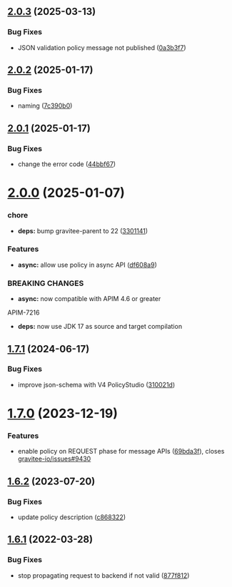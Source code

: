 ## [2.0.3](https://github.com/gravitee-io/gravitee-policy-json-validation/compare/2.0.2...2.0.3) (2025-03-13)


### Bug Fixes

* JSON validation policy message not published ([0a3b3f7](https://github.com/gravitee-io/gravitee-policy-json-validation/commit/0a3b3f7125ce5a9e748217d997a81b84ab1f61d1))

## [2.0.2](https://github.com/gravitee-io/gravitee-policy-json-validation/compare/2.0.1...2.0.2) (2025-01-17)


### Bug Fixes

* naming ([7c390b0](https://github.com/gravitee-io/gravitee-policy-json-validation/commit/7c390b0173d2144dc3bdc108cb520cedae8cd1a2))

## [2.0.1](https://github.com/gravitee-io/gravitee-policy-json-validation/compare/2.0.0...2.0.1) (2025-01-17)


### Bug Fixes

* change the error code ([44bbf67](https://github.com/gravitee-io/gravitee-policy-json-validation/commit/44bbf67c89584c33f2a9e2a930a0ccf8112eb3a7))

# [2.0.0](https://github.com/gravitee-io/gravitee-policy-json-validation/compare/1.7.1...2.0.0) (2025-01-07)


### chore

* **deps:** bump gravitee-parent to 22 ([3301141](https://github.com/gravitee-io/gravitee-policy-json-validation/commit/33011415b2cf7b2f7430451a853a8a177b45653c))


### Features

* **async:** allow use policy in async API ([df608a9](https://github.com/gravitee-io/gravitee-policy-json-validation/commit/df608a9b7eaf323b99b514fff8509bdc0ee48dfb))


### BREAKING CHANGES

* **async:** now compatible with APIM 4.6 or greater

APIM-7216
* **deps:** now use JDK 17 as source and target compilation

## [1.7.1](https://github.com/gravitee-io/gravitee-policy-json-validation/compare/1.7.0...1.7.1) (2024-06-17)


### Bug Fixes

* improve json-schema with V4 PolicyStudio ([310021d](https://github.com/gravitee-io/gravitee-policy-json-validation/commit/310021d2277d5937611de0633496f4a6b49294ae))

# [1.7.0](https://github.com/gravitee-io/gravitee-policy-json-validation/compare/1.6.2...1.7.0) (2023-12-19)


### Features

* enable policy on REQUEST phase for message APIs ([69bda3f](https://github.com/gravitee-io/gravitee-policy-json-validation/commit/69bda3fb7787f160fa44774f8884eba57dbae8cd)), closes [gravitee-io/issues#9430](https://github.com/gravitee-io/issues/issues/9430)

## [1.6.2](https://github.com/gravitee-io/gravitee-policy-json-validation/compare/1.6.1...1.6.2) (2023-07-20)


### Bug Fixes

* update policy description ([c868322](https://github.com/gravitee-io/gravitee-policy-json-validation/commit/c86832205e2f2ee08ac1d91ea799aa57b3f92a7d))

## [1.6.1](https://github.com/gravitee-io/gravitee-policy-json-validation/compare/1.6.0...1.6.1) (2022-03-28)


### Bug Fixes

* stop propagating request to backend if not valid ([877f812](https://github.com/gravitee-io/gravitee-policy-json-validation/commit/877f812294f72ac87c8cc9b4c5ad76f87d0b86bf))
